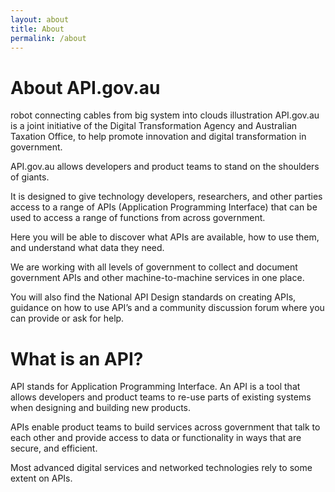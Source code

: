 ```yaml
---
layout: about
title: About
permalink: /about
---
```

# About API.gov.au
robot connecting cables from big system into clouds illustration
API.gov.au is a joint initiative of the Digital Transformation Agency and Australian Taxation Office, to help promote innovation and digital transformation in government.

API.gov.au allows developers and product teams to stand on the shoulders of giants.

It is designed to give technology developers, researchers, and other parties access to a range of APIs (Application Programming Interface) that can be used to access a range of functions from across government.

Here you will be able to discover what APIs are available, how to use them, and understand what data they need.

We are working with all levels of government to collect and document government APIs and other machine-to-machine services in one place.

You will also find the National API Design standards on creating APIs, guidance on how to use API’s and a community discussion forum where you can provide or ask for help.

# What is an API?
API stands for Application Programming Interface. An API is a tool that allows developers and product teams to re-use parts of existing systems when designing and building new products.

APIs enable product teams to build services across government that talk to each other and provide access to data or functionality in ways that are secure, and efficient.

Most advanced digital services and networked technologies rely to some extent on APIs.
